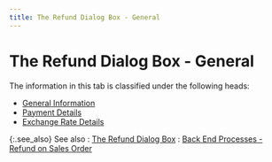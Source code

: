 ```yaml
---
title: The Refund Dialog Box - General
---
```


# The Refund Dialog Box - General


The information in this tab is classified under the following heads:

- [General  Information]({{site.sp_baseurl}}/misc/general_information_refund_dialog_box.html)
- [Payment  Details]({{site.sp_baseurl}}/misc/payment_information_refund_dialog_box.html)
- [Exchange  Rate Details]({{site.sp_baseurl}}/misc/exchange_rate_information_refund_dialog_box.html)



{:.see_also}
See also
: [The Refund Dialog  Box]({{site.sp_baseurl}}/sales-docs/sales-orders/so-proc/pmts-refunds/refunds-on-so/the_refund_dialog_box.html)
: [Back  End Processes - Refund on Sales Order]({{site.sp_baseurl}}/sales-docs/sales-orders/so-proc/pmts-refunds/refunds-on-so/back_end_processes_refund_on_a_sales_order.html)
